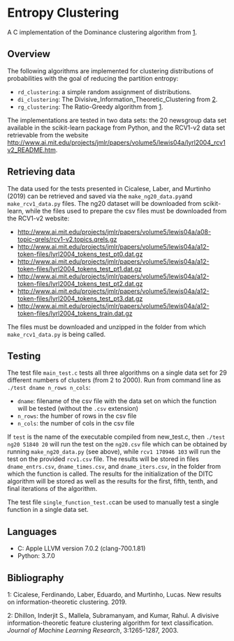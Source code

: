 # Entropy Clustering

A C implementation of the Dominance clustering algorithm from [1](#bib1).

## Overview

The following algorithms are implemented for clustering distributions of probabilities with the goal of reducing the partition entropy:

- `rd_clustering`: a simple random assignment of distributions.
- `di_clustering`: The Divisive_Information_Theoretic_Clustering from [2](#bib2).
- `rg_clustering`: The Ratio-Greedy algorithm from [1](#bib1).

The implementations are tested in two data sets: the 20 newsgroup data set available in the scikit-learn package from Python, and the RCV1-v2 data set retrievable from the website http://www.ai.mit.edu/projects/jmlr/papers/volume5/lewis04a/lyrl2004_rcv1v2_README.htm.

## Retrieving data

The data used for the tests presented in Cicalese, Laber, and Murtinho (2019) can be retrieved and saved via the `make_ng20_data.py`and `make_rcv1_data.py` files. The ng20 dataset will be downloaded from scikit-learn, while the files used to prepare the csv files must be downloaded from the RCV1-v2 website:

- http://www.ai.mit.edu/projects/jmlr/papers/volume5/lewis04a/a08-topic-qrels/rcv1-v2.topics.qrels.gz
- http://www.ai.mit.edu/projects/jmlr/papers/volume5/lewis04a/a12-token-files/lyrl2004_tokens_test_pt0.dat.gz
- http://www.ai.mit.edu/projects/jmlr/papers/volume5/lewis04a/a12-token-files/lyrl2004_tokens_test_pt1.dat.gz
- http://www.ai.mit.edu/projects/jmlr/papers/volume5/lewis04a/a12-token-files/lyrl2004_tokens_test_pt2.dat.gz
- http://www.ai.mit.edu/projects/jmlr/papers/volume5/lewis04a/a12-token-files/lyrl2004_tokens_test_pt3.dat.gz
- http://www.ai.mit.edu/projects/jmlr/papers/volume5/lewis04a/a12-token-files/lyrl2004_tokens_train.dat.gz

The files must be downloaded and unzipped in the folder from which `make_rcv1_data.py` is being called.

## Testing

The test file `main_test.c` tests all three algorithms on a single data set for 29 different numbers of clusters (from 2 to 2000). Run from command line as `./test dname n_rows n_cols`:
- `dname`: filename of the csv file with the data set on which the function will be tested (without the `.csv` extension)
- `n_rows`: the humber of rows in the csv file
- `n_cols`: the number of cols in the csv file

If `test` is the name of the executable compiled from new_test.c, then `./test ng20 51840 20` will run the test on the `ng20.csv` file which can be obtained by running `make_ng20_data.py` (see above), while `rcv1 170946 103` will run the test on the provided `rcv1.csv` file. The results will be stored in files `dname_entrs.csv`, `dname_times.csv`, and `dname_iters.csv`, in the folder from which the function is called. The results for the initialization of the DITC algorithm will be stored as well as the results for the first, fifth, tenth, and final iterations of the algorithm.

The test file `single_function_test.c`can be used to manually test a single function in a single data set.

## Languages

- C: Apple LLVM version 7.0.2 (clang-700.1.81)
- Python: 3.7.0

## Bibliography

<a id="#bib1">1</a>: Cicalese, Ferdinando, Laber, Eduardo, and Murtinho, Lucas. New results on information-theoretic clustering. 2019.

<a id="#bib2">2</a>: Dhillon, Inderjit S., Mallela, Subramanyam, and Kumar, Rahul. A divisive information-theoretic feature clustering algorithm for text classification. *Journal of Machine Learning Research*, 3:1265-1287, 2003.
